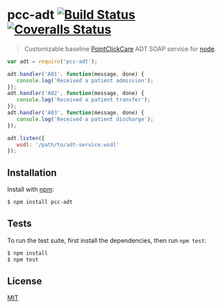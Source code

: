 # pcc-adt [![Build Status][travis-image]][travis-url] [![Coveralls Status][coveralls-image]][coveralls-url]

> Customizable baseline [PointClickCare](https://www.pointclickcare.com/) ADT SOAP service for [node](http://nodejs.org).

```js
var adt = require('pcc-adt');

adt.handler('A01', function(message, done) {
   console.log('Received a patient admission');
});
adt.handler('A02', function(message, done) {
   console.log('Received a patient transfer');
});
adt.handler('A03', function(message, done) {
   console.log('Received a patient discharge');
});

adt.listen({
   wsdl: '/path/to/adt-service.wsdl'
});
```

## Installation

Install with [npm](http://github.com/isaacs/npm):

```bash
$ npm install pcc-adt
```

## Tests

To run the test suite, first install the dependencies, then run `npm test`:

```bash
$ npm install
$ npm test
```
## License

  [MIT](LICENSE)

[travis-url]: https://travis-ci.org/gnickm/pcc-adt-node
[travis-image]: http://img.shields.io/travis/gnickm/pcc-adt-node.svg

[coveralls-url]: https://coveralls.io/r/gnickm/pcc-adt-node
[coveralls-image]: http://img.shields.io/coveralls/gnickm/pcc-adt-node/master.svg